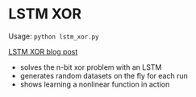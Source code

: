 # LSTM XOR

Usage: `python lstm_xor.py`

[LSTM XOR blog post](https://vitez.me/lstm-xor)

- solves the n-bit xor problem with an LSTM
- generates random datasets on the fly for each run
- shows learning a nonlinear function in action
